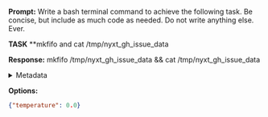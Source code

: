 **Prompt:**
Write a bash terminal command to achieve the following task.
Be concise, but include as much code as needed. Do not write anything else. Ever.

**TASK**
**mkfifo and cat /tmp/nyxt_gh_issue_data


**Response:**
mkfifo /tmp/nyxt_gh_issue_data && cat /tmp/nyxt_gh_issue_data

<details><summary>Metadata</summary>

- Duration: 1074 ms
- Datetime: 2024-01-10T13:47:40.716115
- Model: gpt-3.5-turbo-0613

</details>

**Options:**
```json
{"temperature": 0.0}
```

